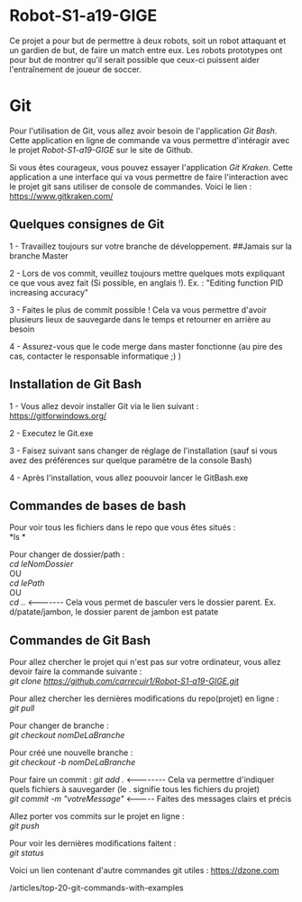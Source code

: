 # Robot-S1-a19-GIGE

Ce projet a pour but de permettre à deux robots, soit un robot attaquant et un gardien de but, de faire un match entre eux. Les robots prototypes ont pour but de montrer qu'il serait possible que ceux-ci puissent aider l'entraînement de joueur de soccer.

# Git 
Pour l'utilisation de Git, vous allez avoir besoin de l'application *Git Bash*. Cette application en ligne de commande va vous permettre d'intéragir avec le projet *Robot-S1-a19-GIGE* sur le site de Github.

Si vous êtes courageux, vous pouvez essayer l'application *Git Kraken*. Cette application a une interface qui va vous permettre de faire l'interaction avec le projet git sans utiliser de console de commandes. Voici le lien : https://www.gitkraken.com/

## Quelques consignes de Git

1 - Travaillez toujours sur votre branche de développement. ##Jamais sur la branche Master

2 - Lors de vos commit, veuillez toujours mettre quelques mots expliquant ce que vous avez fait (Si possible, en anglais !). 
    Ex. : "Editing function PID increasing accuracy"
    
3 - Faites le plus de commit possible ! Cela va vous permettre d'avoir plusieurs lieux de sauvegarde dans le temps et retourner en arrière au besoin

4 - Assurez-vous que le code merge dans master fonctionne (au pire des cas, contacter le responsable informatique ;) )

## Installation de Git Bash

1 - Vous allez devoir installer Git via le lien suivant : https://gitforwindows.org/

2 - Executez le Git.exe

3 - Faisez suivant sans changer de réglage de l'installation (sauf si vous avez des préférences sur quelque paramètre de la console Bash)

4 - Après l'installation, vous allez poouvoir lancer le GitBash.exe

## Commandes de bases de bash

Pour voir tous les fichiers dans le repo que vous êtes situés :  
*ls *

Pour changer de dossier/path :  
*cd leNomDossier*  
OU  
*cd lePath*  
OU  
*cd ..* <------- Cela vous permet de basculer vers le dossier parent. Ex. d/patate/jambon, le dossier parent de jambon est patate  

## Commandes de Git Bash

Pour allez chercher le projet qui n'est pas sur votre ordinateur, vous allez devoir faire la commande suivante :  
*git clone https://github.com/carrecuir1/Robot-S1-a19-GIGE.git* 

Pour allez chercher les dernières modifications du repo(projet) en ligne :  
*git pull*

Pour changer de branche :  
*git checkout nomDeLaBranche*

Pour créé une nouvelle branche :  
*git checkout -b nomDeLaBranche*

Pour faire un commit : 
*git add .* <-------- Cela va permettre d'indiquer quels fichiers à sauvegarder (le . signifie tous les fichiers du projet)  
*git commit -m "votreMessage"* <----- Faites des messages clairs et précis   

Allez porter vos commits sur le projet en ligne :   
*git push*

Pour voir les dernières modifications faitent :   
*git status*

Voici un lien contenant d'autre commandes git utiles : https://dzone.com  

/articles/top-20-git-commands-with-examples
